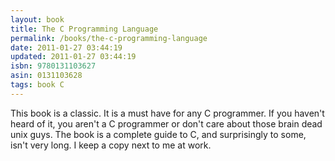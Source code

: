 ```yaml
---
layout: book
title: The C Programming Language
permalink: /books/the-c-programming-language
date: 2011-01-27 03:44:19
updated: 2011-01-27 03:44:19
isbn: 9780131103627
asin: 0131103628
tags: book C
---
```

This book is a classic. It is a must have for any C programmer. If you haven't
heard of it, you aren't a C programmer or don't care about those brain dead
unix guys. The book is a complete guide to C, and surprisingly to some, isn't
very long. I keep a copy next to me at work.
